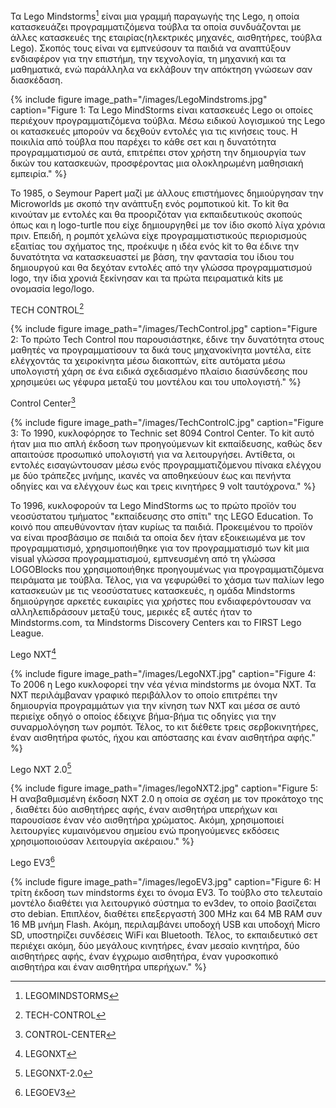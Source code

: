 Τα Lego Mindstorms[^1] είναι μια γραμμή παραγωγής της Lego, η οποία κατασκευάζει προγραμματιζόμενα τούβλα τα οποία συνδυάζονται με άλλες κατασκευές της εταιρίας(ηλεκτρικές μηχανές, αισθητήρες, τούβλα Lego). Σκοπός τους είναι να εμπνεύσουν τα παιδιά να αναπτύξουν ενδιαφέρον για την επιστήμη, την τεχνολογία, τη μηχανική και τα μαθηματικά, ενώ παράλληλα να εκλάβουν την απόκτηση γνώσεων σαν διασκέδαση.

{% include figure image_path="/images/LegoMindstroms.jpg"
caption="Figure 1: Τα Lego MindStorms είναι κατασκευές Lego οι οποίες περιέχουν προγραμματιζόμενα τούβλα. Μέσω ειδικού λογισμικού της Lego οι κατασκευές μπορούν να δεχθούν εντολές για τις κινήσεις τους. Η ποικιλία από τούβλα που παρέχει το κάθε σετ και η δυνατότητα προγραμματισμού σε αυτά, επιτρέπει στον χρήστη την δημιουργία των δικών του κατασκευών, προσφέροντας μια ολοκληρωμένη μαθησιακή εμπειρία." %}

Το 1985, ο Seymour Papert μαζί με άλλους επιστήμονες δημιούργησαν την Microworlds με σκοπό την ανάπτυξη ενός ρομποτικού kit. Το kit θα κινούταν με εντολές και θα προοριζόταν για εκπαιδευτικούς σκοπούς όπως και η logo-turtle που είχε δημιουργηθεί με τον ίδιο σκοπό λίγα χρόνια πριν. Επειδή, η ρομπότ χελώνα είχε προγραμματιστικούς περιορισμούς εξαιτίας του σχήματος της, προέκυψε η ιδέα ενός kit το θα έδινε την δυνατότητα να κατασκευαστεί με βάση, την φαντασία του ίδιου του δημιουργού και θα δεχόταν εντολές από την γλώσσα προγραμματισμού logo, την ίδια χρονιά ξεκίνησαν και τα πρώτα πειραματικά kits με ονομασία lego/logo.

TECH CONTROL[^2]

{% include figure image_path="/images/TechControl.jpg"
caption="Figure 2: Το πρώτο Tech Control που παρουσιάστηκε, έδινε την δυνατότητα στους μαθητές να προγραμματίσουν τα δικά τους μηχανοκίνητα μοντέλα, είτε ελέγχοντάς τα χειροκίνητα μέσω διακοπτών, είτε αυτόματα μέσω υπολογιστή χάρη σε ένα ειδικά σχεδιασμένο πλαίσιο διασύνδεσης που χρησιμεύει ως γέφυρα μεταξύ του μοντέλου και του υπολογιστή." %}

Control Center[^3]

{% include figure image_path="/images/TechControlC.jpg"
caption="Figure 3: Το 1990, κυκλοφόρησε το Technic set 8094 Control Center. Το kit αυτό ήταν μια πιο απλή έκδοση των προηγούμενων kit εκπαίδευσης, καθώς δεν απαιτούσε προσωπικό υπολογιστή για να λειτουργήσει. Αντίθετα, οι εντολές εισαγώντουσαν μέσω ενός προγραμματιζόμενου πίνακα ελέγχου με δύο τράπεζες μνήμης, ικανές να αποθηκεύουν έως και πενήντα οδηγίες και να ελέγχουν έως και τρεις κινητήρες 9 volt ταυτόχρονα." %}

To 1996, κυκλοφορούν τα Lego MindStorms ως το πρώτο προϊόν του νεοσύστατου τμήματος "εκπαίδευσης στο σπίτι" της LEGO Education. Το κοινό που απευθύνονταν ήταν κυρίως τα παιδιά. Προκειμένου το προϊόν να είναι προσβάσιμο σε παιδιά τα οποία δεν ήταν εξοικειωμένα με τον προγραμματισμό, χρησιμοποιήθηκε για τον προγραμματισμό των kit μια visual γλώσσα προγραμματισμού, εμπνευσμένη από τη γλώσσα LOGOBlocks που χρησιμοποιήθηκε προηγουμένως για προγραμματιζόμενα πειράματα με τούβλα. Τέλος, για να γεφυρώθεί το χάσμα των παλίων lego κατασκευών με τις νεοσύστατυες κατασκευές, η ομάδα Mindstorms δημιούργησε αρκετές ευκαιρίες για χρήστες που ενδιαφερόντουσαν να αλληλεπιδράσουν μεταξύ τους, μερικές εξ αυτές ήταν το Mindstorms.com, τα Mindstorms Discovery Centers και το FIRST Lego League.

Lego NXT[^4]

{% include figure image_path="/images/LegoNXT.jpg"
caption="Figure 4: Το 2006 η Lego κυκλοφορεί την νέα γένια mindstorms με όνομα NXT. Τα NXT περιλάμβαναν γραφικό περιβάλλον το οποίο επιτρέπει την δημιουργία προγραμμάτων για την κίνηση των NXT και μέσα σε αυτό περιείχε οδηγό ο οποίος έδειχνε βήμα-βήμα τις οδηγίες για την συναρμολόγηση των ρομπότ. Τέλος, το κιτ διέθετε τρεις σερβοκινητήρες, έναν αισθητήρα φωτός, ήχου και απόστασης και έναν αισθητήρα αφής." %}

Lego NXT 2.0[^5]

{% include figure image_path="/images/legoNXT2.jpg"
caption="Figure 5: Η αναβαθμισμένη έκδοση NXT 2.0 η οποία σε σχέση με τον προκάτοχο της , διαθέτει δύο αισθητήρες αφής, έναν αισθητήρα υπερήχων και παρουσίασε έναν νέο αισθητήρα χρώματος. Ακόμη, χρησιμοποιεί λειτουργίες κυμαινόμενου σημείου ενώ προηγούμενες εκδόσεις χρησιμοποιούσαν λειτουργία ακέραιου." %}

Lego EV3[^6]

{% include figure image_path="/images/legoEV3.jpg"
caption="Figure 6: Η τρίτη έκδοση των mindstorms έχει το όνομα EV3. Το τούβλο στο τελευταίο μοντέλο διαθέτει για λειτουργικό σύστημα το ev3dev, το οποίο βασίζεται στο debian. Επιπλέον, διαθέτει επεξεργαστή 300 MHz και 64 MB RAM συν 16 MB μνήμη Flash. Ακόμη, περιλαμβάνει υποδοχή USB και υποδοχή Micro SD, υποστηρίζει συνδέσεις WiFi και Bluetooth. Τέλος, το εκπαιδευτικό σετ περιέχει ακόμη, δύο μεγάλους κινητήρες, έναν μεσαίο κινητήρα, δύο αισθητήρες αφής, έναν έγχρωμο αισθητήρα, έναν γυροσκοπικό αισθητήρα και έναν αισθητήρα υπερήχων." %}


[^1]: LEGOMINDSTORMS
[^2]: TECH-CONTROL
[^3]: CONTROL-CENTER
[^4]: LEGONXT
[^5]: LEGONXT-2.0
[^6]: LEGOEV3


